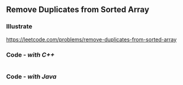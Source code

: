 ## Remove Duplicates from Sorted Array
### Illustrate
<https://leetcode.com/problems/remove-duplicates-from-sorted-array>

### Code - _with C++_
```c++
```

### Code - _with Java_
```java
```